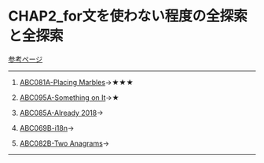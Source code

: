 # CHAP2_for文を使わない程度の全探索と全探索

[参考ページ](http://bit.ly/33qBzkr)

---
1. [ABC081A-Placing Marbles](https://atcoder.jp/contests/abc081/tasks/abc081_a)→★★★

1. [ABC095A-Something on It](https://atcoder.jp/contests/abc095/tasks/abc095_a)→★

1. [ABC085A-Already 2018](https://atcoder.jp/contests/abc085/tasks/abc085_a)→

1. [ABC069B-i18n](https://atcoder.jp/contests/abc069/tasks/abc069_b)→

1. [ABC082B-Two Anagrams](https://atcoder.jp/contests/abc082/tasks/abc082_b)→

---